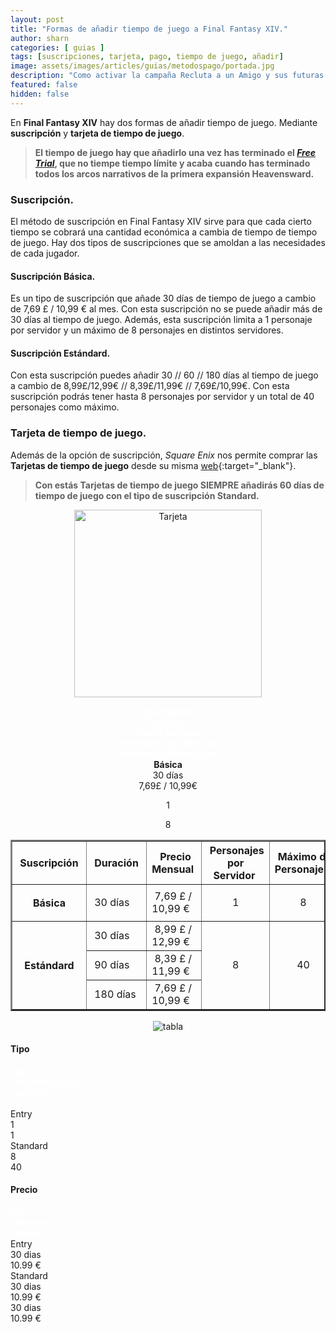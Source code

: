 ```yaml
---
layout: post
title: "Formas de añadir tiempo de juego a Final Fantasy XIV."
author: sharn
categories: [ guias ]
tags: [suscripciones, tarjeta, pago, tiempo de juego, añadir]
image: assets/images/articles/guias/metodospago/portada.jpg
description: "Como activar la campaña Recluta a un Amigo y sus futuras recompensas."
featured: false
hidden: false
---
```

En **Final Fantasy XIV** hay dos formas de añadir tiempo de juego. Mediante **suscripción** y **tarjeta de tiempo de juego**.

<blockquote>
<b>El tiempo de juego hay que añadirlo una vez has terminado el <i><a href="/guia-free-trial/" target="_blank">Free Trial</a></i>, que no tiempe tiempo límite y acaba cuando has terminado todos los arcos narrativos de la primera expansión Heavensward.</b>
</blockquote> 

### Suscripción.

El método de suscripción en Final Fantasy XIV sirve para que cada cierto tiempo se cobrará una cantidad económica a cambia de tiempo de tiempo de juego. Hay dos tipos de suscripciones que se amoldan a las necesidades de cada jugador.

#### Suscripción Básica.

Es un tipo de suscripción que añade 30 días de tiempo de juego a cambio de 7,69 £ / 10,99 € al mes. Con esta suscripción no se puede añadir más de 30 días al tiempo de juego. Además, esta suscripción limita a 1 personaje por servidor y un máximo de 8 personajes en distintos servidores.

#### Suscripción Estándard.

Con esta suscripción puedes añadir 30 // 60 // 180 días al tiempo de juego a cambio de 8,99£/12,99€ // 8,39£/11,99€ // 7,69£/10,99€. Con esta suscripción podrás tener hasta 8 personajes por servidor y un total de 40 personajes como máximo.
<br/>

### Tarjeta de tiempo de juego.

Además de la opción de suscripción, *Square Enix* nos permite comprar las **Tarjetas de tiempo de juego** desde su misma [web](https://store.eu.square-enix-games.com/es_EU/product/307018/final-fantasy-xiv-60-days-game-time-card-other){:target="_blank"}.

<blockquote>
<b>Con estás Tarjetas de tiempo de juego SIEMPRE añadirás 60 días de tiempo de juego con el tipo de suscripción Standard.</b>
</blockquote> 

<p align="center"><img src="{{ site.baseurl }}/assets/images/articles/guias/metodospago/tarjeta.jpg" width="300" alt="Tarjeta"/></p>


<div class="container">
    <div class="row">
        <div class="col-3 border bg-dark" align="center">
            <font color="white"><b>Suscripción</b></font>
        </div>
        <div class="col-2 border bg-dark" align="center">
            <font color="white"><b>Duración</b></font>
        </div>
        <div class="col-3 border bg-dark" align="center">
            <font color="white"><b>Precio Mensual</b></font>
        </div>
        <div class="col-2 border bg-dark" align="center">
            <font color="white"><b>Personajes por Servidor</b></font>
        </div>
        <div class="col-2 border bg-dark" align="center">
            <font color="white"><b>Máximo de Personajes</b></font>
        </div>
    </div>
    <div class="row">
        <div class="col-3" align="center">
            <b>Básica</b>
        </div>
        <div class="col-2" align="center">
            30 días
        </div>
        <div class="col-3" align="center">
            7,69£ / 10,99€
        </div>
        <div class="col-2" align="center">
            <p vertical-align="middle" align="center">1</p>
        </div>
        <div class="col-2" align="center">
            <p vertical-align="middle" align="center">8</p>
        </div>
    </div>
</div>

<table border="2" align="center">
    <tr>
        <th>&nbsp;Suscripción&nbsp;</th>
        <th>&nbsp;Duración&nbsp;</th>
        <th>&nbsp;Precio Mensual&nbsp;</th>
        <th>&nbsp;Personajes por Servidor&nbsp;</th>
        <th>&nbsp;Máximo de Personajes&nbsp;</th>
    </tr>
    <tr>
        <th>&nbsp;Básica&nbsp;</th>
        <td>&nbsp;30 días&nbsp;</td>
        <td>&nbsp;7,69 £ / 10,99 €&nbsp;</td>
        <td><p vertical-align="middle"><p align="center">1</p></p></td>
        <td><p vertical-align="middle"><p align="center">8</p></p></td>
    </tr>
    <tr>
        <th rowspan="3">&nbsp;Estándard&nbsp;</th>
        <td>&nbsp;30 días&nbsp;</td>
        <td>&nbsp;8,99 £ / 12,99 €&nbsp;</td>
        <td rowspan="3"><p vertical-align="middle" align="center">8</p></td>
        <td rowspan="3"><p vertical-align="middle" align="center">40</p></td>
    </tr>
    <tr>
        <td>&nbsp;90 días&nbsp;</td>
        <td>&nbsp;8,39 £ / 11,99 €&nbsp;</td>
</tr>
    <tr>
        <td>&nbsp;180 días&nbsp;</td>
        <td>&nbsp;7,69 £ / 10,99 €&nbsp;</td>
    </tr>
</table>

<p align="center"><img src="{{ site.baseurl }}/assets/images/articles/guias/metodospago/tabla.jpg" alt="tabla"/></p>

#### Tipo

<div class="container">
<div class="span2">
  <div class="row">    
    <div class="col-4 border bg-dark">
      <font color="white"><b>Tipo</b></font>
    </div>        
    <div class="col-8 border bg-dark">
      <div class="row">    
        <font color="white"><b>&nbsp;Max Personajes</b></font>
      </div>
      <div class="row">    
        <div class="col-6 border bg-secondary">
          <font color="white"><b>servidor</b></font>
        </div>    
        <div class="col-6 border bg-secondary">
          <font color="white"><b>total</b></font>
        </div>    
      </div>      
    </div>    
  </div>
  </div>
  <div class="row">
    <div class="col-4 border bg-light">
      Entry
    </div>    
    <div class="col-4 border bg-light">
      1
    </div>    
    <div class="col-4 border bg-light">
      1
    </div>        
  </div>  
  <div class="row">
    <div class="col-4 border bg-light">
      Standard
    </div>    
    <div class="col-4 border bg-light">
      8
    </div>    
    <div class="col-4 border bg-light">
      40
    </div>    
  </div>   
</div>

#### Precio

<div class="container">
<div class="span2">
  <div class="row">    
    <div class="col-4 border bg-dark">
      <font color="white"><b>Tipo</b></font>
    </div>        
    <div class="col-4 border bg-dark">
        <font color="white"><b>&nbsp;Duracion</b></font>
    </div>     
    <div class="col-4 border bg-dark">
        <font color="white"><b>&nbsp;Precio</b></font>
    </div>    
  </div>
  </div>
  <div class="row">
    <div class="col-4 border bg-light">
      Entry
    </div>    
    <div class="col-4 border bg-light">
      30 dias
    </div>    
    <div class="col-4 border bg-light">
      10.99 €
    </div>        
  </div>  
  <div class="row">
    <div class="col-4 border bg-light">
      Standard
    </div>
    <div class="col-4 border bg-light">
      30 dias
    <div class="col-4 border bg-light">
      10.99 €
    </div>
    <div class="col-4 border bg-light">
      30 dias
    </div>    
    <div class="col-4 border bg-light">
      10.99 €
    </div>
  </div>
</div>
